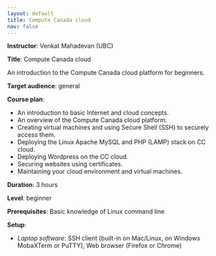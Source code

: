 ```yaml
---
layout: default
title: Compute Canada cloud
nav: false
---
```


**Instructor**: Venkat Mahadevan (UBC)

**Title**: Compute Canada cloud

An introduction to the Compute Canada cloud platform for beginners.

<!-- You can download the slides at [this link](https://bit.ly/2MnDWN8). -->

**Target audience**: general

**Course plan**:
* An introduction to basic Internet and cloud concepts.
* An overview of the Compute Canada cloud platform.
* Creating virtual machines and using Secure Shell (SSH) to securely access them.
* Deploying the Linux Apache MySQL and PHP (LAMP) stack on CC cloud.
* Deploying Wordpress on the CC cloud.
* Securing websites using certificates.
* Maintaining your cloud environment and virtual machines.

**Duration**: 3 hours

**Level**: beginner

**Prerequisites**: Basic knowledge of Linux command line

**Setup**:
- *Laptop software*: SSH client (built-in on Mac/Linux, on Windows MobaXTerm or PuTTY), Web browser
  (Firefox or Chrome)
